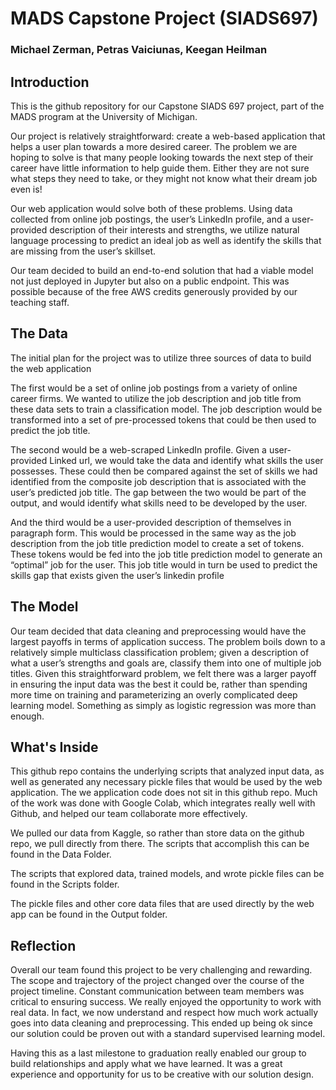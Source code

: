 # MADS Capstone Project (SIADS697)

### Michael Zerman, Petras Vaiciunas, Keegan Heilman


## Introduction
This is the github repository for our Capstone SIADS 697 project, part of the MADS program at the University of Michigan.

Our project is relatively straightforward: create a web-based application that helps a user plan towards a more desired career. The problem we are  hoping to solve is that many people looking towards the next step of their career have little information to help guide them. Either they are not sure what steps they need to take, or they might not know what their dream job even is!

Our web application would solve both of these problems. Using data collected from online job postings, the user’s LinkedIn profile, and a user-provided description of their interests and strengths, we utilize natural language processing to predict an ideal job as well as identify the skills that are missing from the user’s skillset. 

Our team decided to build an end-to-end solution that had a viable model not just deployed in Jupyter but also on a public endpoint. This was possible because of the free AWS credits generously provided by our teaching staff. 


## The Data

The initial plan for the project was to utilize three sources of data to build the web application

The first would be a set of online job postings from a variety of online career firms. We wanted to utilize the job description and job title from these data sets to train a classification model. The job description would be transformed into a set of pre-processed tokens that could be then  used to predict the job title. 

The second would be a web-scraped LinkedIn profile. Given a user-provided Linked url, we would take the data and identify what skills the user possesses. These could then be compared against the set of skills we had identified from the composite job description that is associated with the user’s predicted job title. The gap between the two would be part of the output, and would identify what skills need to be developed by the user.

And the third would be a user-provided description of themselves in paragraph form. This would be processed in the same way as the job description from the job title prediction model to create a set of tokens. These tokens would be fed into the job title prediction model to generate an “optimal” job for the user. This job title would in turn be used to predict the skills gap that exists given the user’s linkedin profile


## The Model
Our team decided that data cleaning and preprocessing would have the largest payoffs in terms of application success. The problem boils down to a relatively simple multiclass classification problem; given a description of what a user’s strengths and goals are, classify them into one of multiple job titles. Given this straightforward problem, we felt there was a larger payoff in ensuring the input data was the best it could be, rather than spending more time on training and parameterizing an overly complicated deep learning model. Something as simply as logistic regression was more than enough. 


## What's Inside
This github repo contains the underlying scripts that analyzed input data, as well as generated any necessary pickle files that would be used by the web application. The we application code does not sit in this github repo. Much of the work was done with Google Colab, which integrates really well with Github, and helped our team collaborate more effectively.

We pulled our data from Kaggle, so rather than store data on the github repo, we pull directly from there. The scripts that accomplish this can be found in the Data Folder.

The scripts that explored data, trained models, and wrote pickle files can be found in the Scripts folder.

The pickle files and other core data files that are used directly by the web app can be found in the Output folder.


## Reflection
Overall our team found this project to be very challenging and rewarding. The scope and trajectory of the project changed over the course of the project timeline. Constant communication between team members was critical to ensuring success. We really enjoyed the opportunity to work with real data. In fact, we now understand and respect how much work actually goes into data cleaning and preprocessing. This ended up being ok since our solution could be proven out with a standard supervised learning model.

Having this as a last milestone to graduation really enabled our group to build relationships and apply what we have learned. It was a great experience and opportunity for us to be creative with our solution design.
